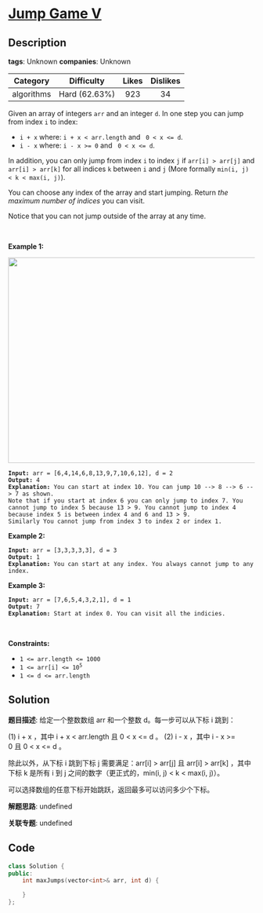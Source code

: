 # [Jump Game V](https://leetcode.com/problems/jump-game-v/description/)

## Description

**tags**: Unknown
**companies**: Unknown

|  Category  |  Difficulty   | Likes | Dislikes |
| :--------: | :-----------: | :---: | :------: |
| algorithms | Hard (62.63%) |  923  |    34    |

<p>Given an array of&nbsp;integers <code>arr</code> and an integer <code>d</code>. In one step you can jump from index <code>i</code> to index:</p>

<ul>
  <li><code>i + x</code> where:&nbsp;<code>i + x &lt; arr.length</code> and <code> 0 &lt;&nbsp;x &lt;= d</code>.</li>
  <li><code>i - x</code> where:&nbsp;<code>i - x &gt;= 0</code> and <code> 0 &lt;&nbsp;x &lt;= d</code>.</li>
</ul>

<p>In addition, you can only jump from index <code>i</code> to index <code>j</code>&nbsp;if <code>arr[i] &gt; arr[j]</code> and <code>arr[i] &gt; arr[k]</code> for all indices <code>k</code> between <code>i</code> and <code>j</code> (More formally <code>min(i,&nbsp;j) &lt; k &lt; max(i, j)</code>).</p>

<p>You can choose any index of the array and start jumping. Return <em>the maximum number of indices</em>&nbsp;you can visit.</p>

<p>Notice that you can not jump outside of the array at any time.</p>

<p>&nbsp;</p>
<p><strong class="example">Example 1:</strong></p>
<img alt="" src="https://assets.leetcode.com/uploads/2020/01/23/meta-chart.jpeg" style="width: 633px; height: 419px;" />
<pre><code><strong>Input:</strong> arr = [6,4,14,6,8,13,9,7,10,6,12], d = 2
<strong>Output:</strong> 4
<strong>Explanation:</strong> You can start at index 10. You can jump 10 --&gt; 8 --&gt; 6 --&gt; 7 as shown.
Note that if you start at index 6 you can only jump to index 7. You cannot jump to index 5 because 13 &gt; 9. You cannot jump to index 4 because index 5 is between index 4 and 6 and 13 &gt; 9.
Similarly You cannot jump from index 3 to index 2 or index 1.</code></pre>

<p><strong class="example">Example 2:</strong></p>

<pre><code><strong>Input:</strong> arr = [3,3,3,3,3], d = 3
<strong>Output:</strong> 1
<strong>Explanation:</strong> You can start at any index. You always cannot jump to any index.</code></pre>

<p><strong class="example">Example 3:</strong></p>

<pre><code><strong>Input:</strong> arr = [7,6,5,4,3,2,1], d = 1
<strong>Output:</strong> 7
<strong>Explanation:</strong> Start at index 0. You can visit all the indicies. </code></pre>

<p>&nbsp;</p>
<p><strong>Constraints:</strong></p>

<ul>
  <li><code>1 &lt;= arr.length &lt;= 1000</code></li>
  <li><code>1 &lt;= arr[i] &lt;= 10<sup>5</sup></code></li>
  <li><code>1 &lt;= d &lt;= arr.length</code></li>
</ul>



## Solution

**题目描述**: 给定一个整数数组 arr 和一个整数 d。每一步可以从下标 i 跳到：

(1) i + x ，其中 i + x < arr.length 且 0 < x <= d 。
(2) i - x ，其中 i - x >= 0 且 0 < x <= d 。

除此以外，从下标 i 跳到下标 j 需要满足：arr[i] > arr[j] 且 arr[i] > arr[k] ，其中下标 k 是所有 i 到 j 之间的数字（更正式的，min(i, j) < k < max(i, j)）。

可以选择数组的任意下标开始跳跃，返回最多可以访问多少个下标。

**解题思路**: undefined

**关联专题**: undefined

## Code

```cpp
class Solution {
public:
    int maxJumps(vector<int>& arr, int d) {

    }
};
```
